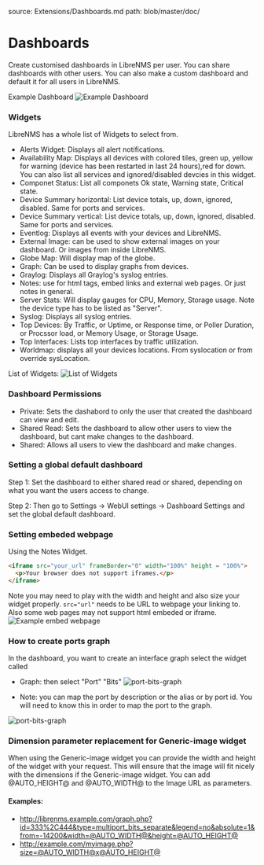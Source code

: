source: Extensions/Dashboards.md
path: blob/master/doc/

# Dashboards
Create customised dashboards in LibreNMS per user. You can share dashboards with other users. You can also make a custom dashboard and
default it for all users in LibreNMS.

Example Dashboard
![Example Dashboard](/img/example-dashboard.png)

### Widgets
LibreNMS has a whole list of Widgets to select from. 

+ Alerts Widget: Displays all alert notifications.
+ Availability Map: Displays all devices with colored tiles, green up, yellow for warning (device has been restarted in last 24 hours),red   for down. You can also list all services and ignored/disabled devcies in this widget.
+ Componet Status: List all componets Ok state, Warning state, Critical state.
+ Device Summary horizontal: List device totals, up, down, ignored, disabled. Same for ports and services. 
+ Device Summary vertical: List device totals, up, down, ignored, disabled. Same for ports and services.
+ Eventlog: Displays all events with your devices and LibreNMS. 
+ External Image: can be used to show external images on your dashboard. Or images from inside LibreNMS.
+ Globe Map: Will display map of the globe.
+ Graph: Can be used to display graphs from devices. 
+ Graylog: Displays all Graylog's syslog entries.
+ Notes: use for html tags, embed links and external web pages. Or just notes in general.
+ Server Stats: Will display gauges for CPU, Memory, Storage usage. Note the device type has to be listed as "Server".
+ Syslog: Displays all syslog entries.
+ Top Devices: By Traffic, or  Uptime, or Response time, or Poller Duration, or Procssor load, or Memory Usage, or Storage Usage.
+ Top Interfaces: Lists top interfaces by traffic utilization.
+ Worldmap: displays all your devices locations. From syslocation or from override sysLocation.

List of Widgets: 
![List of Widgets][image of widgets]

[image of widgets]: /img/list-widgets.png "List of the widgets"


### Dashboard Permissions
- Private: Sets the dashabord to only the user that created the dashboard can view and edit.
- Shared Read: Sets the dashboard to allow other users to view the dashboard, but cant make changes to the dashboard.
- Shared: Allows all users to view the dashboard and make changes.

### Setting a global default dashboard

Step 1: Set the dashboard to either shared read or shared, depending on what you want the users access to change. 

Step 2: Then go to Settings -> WebUI settings -> Dashboard Settings and set the global default dashboard.

### Setting embeded webpage

Using the Notes Widget.
```html
<iframe src="your_url" frameBorder="0" width="100%" height = "100%">
  <p>Your browser does not support iframes.</p>
</iframe>
```
Note you may need to play with the width and height and also size your widget properly.
``` src="url" ``` needs to be URL to webpage your linking to.
Also some web pages may not support html embeded or iframe.
![Example embed webpage](/img/example-embed-website.png)

### How to create ports graph

In the dashboard, you want to create an interface graph select the widget called

* Graph:  then select "Port" "Bits"
![port-bits-graph](/img/port-bits-graph.png)

* Note: you can map the port by description or the alias or by port id. You will need to know this in order to map the port to the graph. 

![port-bits-graph](/img/port-bits-port.png)

### Dimension parameter replacement for Generic-image widget

When using the Generic-image widget you can provide the width and height of the widget with your request.
This will ensure that the image will fit nicely with the dimensions if the Generic-image widget.
You can add @AUTO_HEIGHT@ and @AUTO_WIDTH@ to the Image URL as parameters.

#### Examples: 
+ http://librenms.example.com/graph.php?id=333%2C444&type=multiport_bits_separate&legend=no&absolute=1&from=-14200&width=@AUTO_WIDTH@&height=@AUTO_HEIGHT@
+ http://example.com/myimage.php?size=@AUTO_WIDTH@x@AUTO_HEIGHT@
